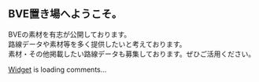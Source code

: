 ## BVE置き場へようこそ。
BVEの素材を有志が公開しております。  
路線データや素材等を多く提供したいと考えております。  
素材・その他掲載したい路線データも募集しております。ぜひご活用ください。  

<!-- begin wwww.htmlcommentbox.com -->
 <div id="HCB_comment_box"><a href="http://www.htmlcommentbox.com">Widget</a> is loading comments...</div>
 <link rel="stylesheet" type="text/css" href="https://www.htmlcommentbox.com/static/skins/bootstrap/twitter-bootstrap.css?v=0" />
 <script type="text/javascript" id="hcb"> /*<!--*/ if(!window.hcb_user){hcb_user={};} (function(){var s=document.createElement("script"), l=hcb_user.PAGE || (""+window.location).replace(/'/g,"%27"), h="https://www.htmlcommentbox.com";s.setAttribute("type","text/javascript");s.setAttribute("src", h+"/jread?page="+encodeURIComponent(l).replace("+","%2B")+"&opts=16862&num=10&ts=1592642123215");if (typeof s!="undefined") document.getElementsByTagName("head")[0].appendChild(s);})(); /*-->*/ </script>
<!-- end www.htmlcommentbox.com -->
